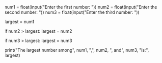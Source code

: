 num1 = float(input("Enter the first number: "))
num2 = float(input("Enter the second number: "))
num3 = float(input("Enter the third number: "))

largest = num1

if num2 > largest:
    largest = num2

if num3 > largest:
    largest = num3

print("The largest number among", num1, ",", num2, ", and", num3, "is:", largest)
